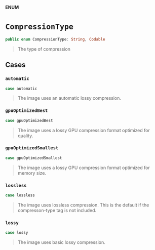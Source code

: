 **ENUM**

# `CompressionType`

```swift
public enum CompressionType: String, Codable
```

> The type of compression

## Cases
### `automatic`

```swift
case automatic
```

> The image uses an automatic lossy compression.

### `gpuOptimizedBest`

```swift
case gpuOptimizedBest
```

> The image uses a lossy GPU compression format optimized for quality.

### `gpuOptimizedSmallest`

```swift
case gpuOptimizedSmallest
```

> The image uses a lossy GPU compression format optimized for memory size.

### `lossless`

```swift
case lossless
```

> The image uses lossless compression.
> This is the default if the compresson-type tag is not included.

### `lossy`

```swift
case lossy
```

> The image uses basic lossy compression.

